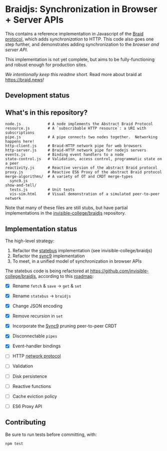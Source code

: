 # Braidjs: Synchronization in Browser + Server APIs

This contains a reference implementation in Javascript of the
[Braid protocol](https://github.com/braid-work/ietf-braid-draft), which adds
*synchronization* to HTTP.  This code also goes one step further, and
demonstrates adding synchronization to the *browser and server API*.

This implementation is not yet complete, but aims to be fully-functioning and
robust enough for production sites.

*We intentionally keep this readme short.* Read more about braid at https://braid.news!

## Development status



## What's in this repository?

```
node.js            # A node implements the Abstract Braid Protocol
resource.js        # A `subscribable HTTP resource`: a URI with subscriptions
pipe.js            # A pipe connects two nodes together.  Networking happens here!
http-client.js     # Braid-HTTP network pipe for web browsers
http-server.js     # Braid-HTTP network pipe for nodejs servers
events.js          # Binding event handlers to a node
state-control.js   # Validation, access control, programmatic state on a peer
reactivity.js      # Reactive version of the abstract Braid protocol
proxy.js           # Reactive ES6 Proxy of the abstract Braid protocol
merge-algorithms/  # A variety of OT and CRDT merge-types
  sync9.js
show-and-tell/
  tests.js         # Unit tests
  vis-sim.html     # Visual demonstration of a simulated peer-to-peer network
```

Note that many of these files are still stubs, but have partial
implementations in the
[invisible-college/braidjs](https://github.com/invisible-college/braidjs)
repository.

## Implementation status

The high-level strategy:

1. Refactor the [statebus](https://stateb.us) implementation (see invisible-college/braidjs)
2. Refactor the [sync9](https://braid.news/sync9) implementation
3. To meet, in a unified model of synchronization in browser APIs

The statebus code is being refactored at
https://github.com/invisible-college/braidjs, according to this
[roadmap](https://braid.news/roadmap):

- [x] Rename `fetch` & `save` -> `get` & `set`
- [x] Rename `statebus` -> `braidjs`
- [x] Change JSON encoding
- [x] Remove recursion in `set`
- [x] Incorporate the [Sync9](https://braid.news/sync9/performance) pruning peer-to-peer CRDT
- [x] Disconnectable `pipes`
- [x] Event-handler bindings
- [ ] HTTP [network protocol](https://github.com/braid-work/braid-spec)
- [ ] Validation
- [ ] Disk persistence
- [ ] Reactive functions
- [ ] Cache eviction policy
- [ ] ES6 Proxy API


## Contributing

Be sure to run tests before committing, with:

```
npm test
```
